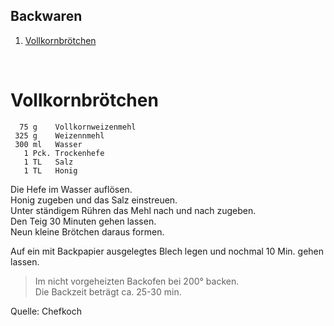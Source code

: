 ## Backwaren

1. [Vollkornbrötchen](#Vollkornbrötchen)

&nbsp;

Vollkornbrötchen
=================

```
  75 g    Vollkornweizenmehl 
 325 g    Weizennmehl
 300 ml   Wasser
   1 Pck. Trockenhefe
   1 TL   Salz
   1 TL   Honig
```
   
Die Hefe im Wasser auflösen.  
Honig zugeben und das Salz einstreuen.  
Unter ständigem Rühren das Mehl nach und nach zugeben.  
Den Teig 30 Minuten gehen lassen.  
Neun kleine Brötchen daraus formen.  

Auf ein mit Backpapier ausgelegtes Blech legen und 
nochmal 10 Min. gehen lassen.  

> Im nicht vorgeheizten Backofen bei 200° backen.  
> Die Backzeit beträgt ca. 25-30 min.


Quelle: Chefkoch

&nbsp;
